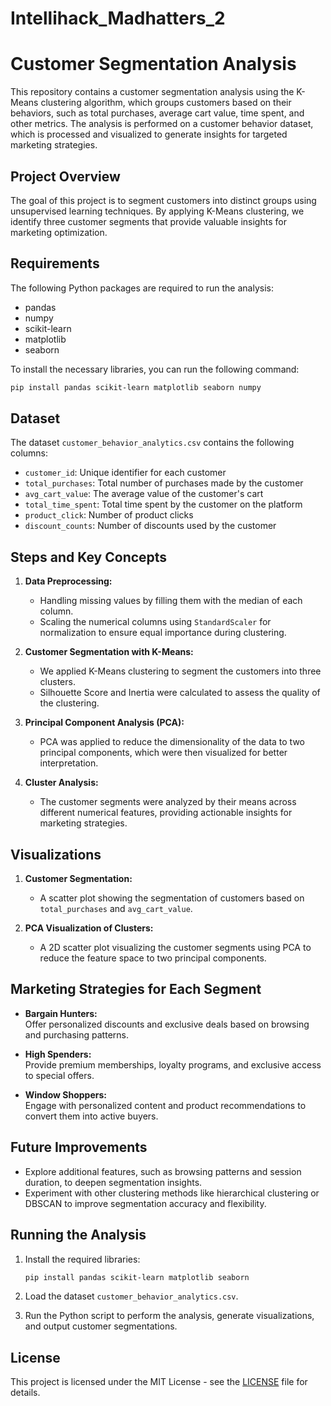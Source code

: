 # Intellihack_Madhatters_2

# Customer Segmentation Analysis

This repository contains a customer segmentation analysis using the K-Means clustering algorithm, which groups customers based on their behaviors, such as total purchases, average cart value, time spent, and other metrics. The analysis is performed on a customer behavior dataset, which is processed and visualized to generate insights for targeted marketing strategies.

## Project Overview

The goal of this project is to segment customers into distinct groups using unsupervised learning techniques. By applying K-Means clustering, we identify three customer segments that provide valuable insights for marketing optimization.

## Requirements

The following Python packages are required to run the analysis:

- pandas
- numpy
- scikit-learn
- matplotlib
- seaborn

To install the necessary libraries, you can run the following command:

```bash
pip install pandas scikit-learn matplotlib seaborn numpy
```

## Dataset

The dataset `customer_behavior_analytics.csv` contains the following columns:

- `customer_id`: Unique identifier for each customer
- `total_purchases`: Total number of purchases made by the customer
- `avg_cart_value`: The average value of the customer's cart
- `total_time_spent`: Total time spent by the customer on the platform
- `product_click`: Number of product clicks
- `discount_counts`: Number of discounts used by the customer

## Steps and Key Concepts

1. **Data Preprocessing:**
   - Handling missing values by filling them with the median of each column.
   - Scaling the numerical columns using `StandardScaler` for normalization to ensure equal importance during clustering.

2. **Customer Segmentation with K-Means:**
   - We applied K-Means clustering to segment the customers into three clusters.
   - Silhouette Score and Inertia were calculated to assess the quality of the clustering.

3. **Principal Component Analysis (PCA):**
   - PCA was applied to reduce the dimensionality of the data to two principal components, which were then visualized for better interpretation.

4. **Cluster Analysis:**
   - The customer segments were analyzed by their means across different numerical features, providing actionable insights for marketing strategies.

## Visualizations

1. **Customer Segmentation:**
   - A scatter plot showing the segmentation of customers based on `total_purchases` and `avg_cart_value`.
   

2. **PCA Visualization of Clusters:**
   - A 2D scatter plot visualizing the customer segments using PCA to reduce the feature space to two principal components.
   

## Marketing Strategies for Each Segment

- **Bargain Hunters:**  
  Offer personalized discounts and exclusive deals based on browsing and purchasing patterns.

- **High Spenders:**  
  Provide premium memberships, loyalty programs, and exclusive access to special offers.

- **Window Shoppers:**  
  Engage with personalized content and product recommendations to convert them into active buyers.

## Future Improvements

- Explore additional features, such as browsing patterns and session duration, to deepen segmentation insights.
- Experiment with other clustering methods like hierarchical clustering or DBSCAN to improve segmentation accuracy and flexibility.

## Running the Analysis

1. Install the required libraries:

   ```bash
   pip install pandas scikit-learn matplotlib seaborn
   ```

2. Load the dataset `customer_behavior_analytics.csv`.
3. Run the Python script to perform the analysis, generate visualizations, and output customer segmentations.

## License

This project is licensed under the MIT License - see the [LICENSE](LICENSE) file for details.




